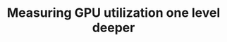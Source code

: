 ---
title: "Measuring GPU utilization one level deeper"
collection: publications
permalink: /publication/2025-gpu-utilization
# date: 2024-04-22
link: https://arxiv.org/pdf/2501.16909
venue: 'arXiv'
paperurl: '/files/2025-gpu-utilization.pdf'
citation: '<b>Paul Elvinger</b>, Foteini Strati, Natalie Enright Jerger, Ana Klimovic. arXiv:2501.1609'
---